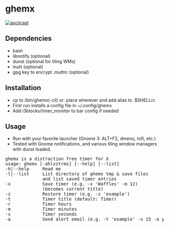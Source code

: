 # ghemx


[![asciicast](https://asciinema.org/a/202617.svg)](https://asciinema.org/a/202617)


## Dependencies
- bash
- libnotify (optional)
- dunst (optional for tiling WMs)
- mutt (optional)
- gpg key to encrypt .muttrc (optional)

## Installation
- cp to /bin/ghemx(-cli) or: place wherever and add alias to .$SHELLrc
- First run installs a config file in ~/.config/ghemx
- Add i3blocks/timer_monitor to bar config if needed

## Usage

- Run with your favorite launcher (Gnome 3: ALT+F2, dmenu, rofi, etc.)
- Tested with Gnome notifications, and various tiling window managers with dunst loaded.

<pre>
ghemx is a distraction free timer for X
usage: ghemx [-ahlxztrms] [--help] [--list]
-h|--help     Read me
-l|--list     List directory of ghemx tmp & save files
              and list saved timer entries
-x            Save timer (e.g. -x 'Waffles' -m 12)
              (becomes current title)
-z            Restore timer (e.g. -z 'example')
-t            Timer title (default: Timer)
-r            Timer hours
-m            Timer minutes
-s            Timer seconds
-a            Send alert email (e.g. -t 'example' -s 15 -a y)
</pre>
